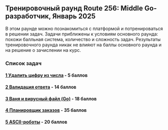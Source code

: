## Тренировочный раунд Route 256: Middle Go-разработчик, Январь 2025

В этом раунде можно познакомиться с платформой и потренироваться в решении задач. Задачи приближены к условиям основного
раунда: похожи балльная система, количество и сложность задач. Результаты тренировочного раунда никак не влияют на баллы
основного раунда и на решение о зачислении на курс.

### Список задач

#### [1 Удалить цифру из числа](t1/README.md) - 5 баллов

#### [2 Валидация ответа](t2/README.md) - 14 баллов

#### [3 Ваня и вирусный файл (Go)](t3/README.md) - 18 баллов

#### [4 Планировщик заказов](t4/README.md) - 35 баллов

#### [5 ASCII-роботы](t5/README.md) - 20 баллов
